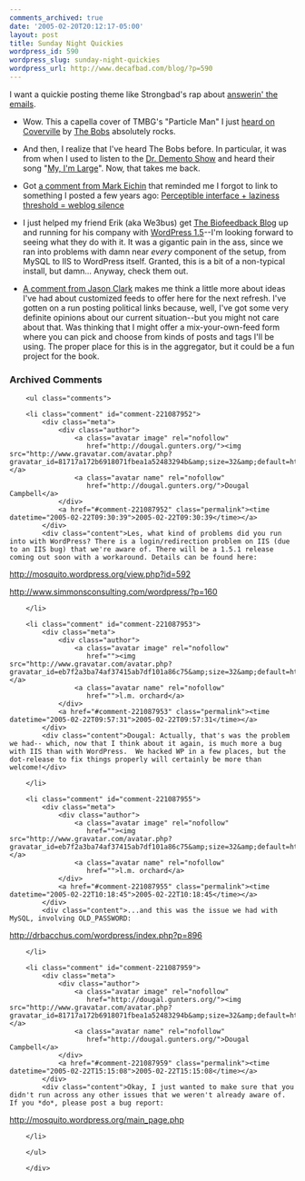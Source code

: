 ```yaml
---
comments_archived: true
date: '2005-02-20T20:12:17-05:00'
layout: post
title: Sunday Night Quickies
wordpress_id: 590
wordpress_slug: sunday-night-quickies
wordpress_url: http://www.decafbad.com/blog/?p=590
---
```

I want a quickie posting theme like Strongbad's rap about [answerin' the emails][emails].

[emails]: http://www.homestarrunner.com/sbemail.html

* Wow.  This a capella cover of TMBG's "Particle Man" I just [heard on Coverville][cover] by [The Bobs][bobs] absolutely rocks.

[cover]:http://www.coverville.com/archives/2005/02/coverville_53_a.html
[bobs]:http://www.bobs.com/cover.html

* And then, I realize that I've heard The Bobs before.  In particular, it was from when I used to listen to the [Dr. Demento Show][demento] and heard their song "[My, I'm Large][large]".  Now, that takes me back.

[demento]:http://www.drdemento.com/
[large]:http://www.bobs.com/mil.html
 
* Got [a comment from Mark Eichin][markcomment] that reminded me I forgot to link to something I posted a few years ago: [Perceptible interface + laziness threshold = weblog silence][lazy]

[lazy]:http://www.decafbad.com/blog/2002/03/26/oooofa
[markcomment]:http://www.decafbad.com/blog/2005/02/19/writing_no_things_of_epic_import#comment-4326

* I just helped my friend Erik (aka We3bus) get [The Biofeedback Blog][bfb] up and running for his company with [WordPress 1.5][wp]--I'm looking forward to seeing what they do with it.  It was a gigantic pain in the ass, since we ran into problems with damn near *every* component of the setup, from MySQL to IIS to WordPress itself.  Granted, this is a bit of a non-typical install, but damn...  Anyway, check them out.

[wp]: http://www.wordpress.org
[bfb]: http://www.bio-medical.com/blog/

* [A comment from Jason Clark][jcc] makes me think a little more about ideas I've had about customized feeds to offer here for the next refresh.  I've gotten on a run posting political links because, well, I've got some very definite opinions about our current situation--but you might not care about that.  Was thinking that I might offer a mix-your-own-feed form where you can pick and choose from kinds of posts and tags I'll be using.  The proper place for this is in the aggregator, but it could be a fun project for the book.

[jcc]:http://www.decafbad.com/blog/2005/02/19/tonights_items_of_little_import#comment-4323

<div id="comments" class="comments archived-comments">
            <h3>Archived Comments</h3>
            
        <ul class="comments">
            
        <li class="comment" id="comment-221087952">
            <div class="meta">
                <div class="author">
                    <a class="avatar image" rel="nofollow" 
                       href="http://dougal.gunters.org/"><img src="http://www.gravatar.com/avatar.php?gravatar_id=81717a172b6918071fbea1a52483294b&amp;size=32&amp;default=http://mediacdn.disqus.com/1320279820/images/noavatar32.png"/></a>
                    <a class="avatar name" rel="nofollow" 
                       href="http://dougal.gunters.org/">Dougal Campbell</a>
                </div>
                <a href="#comment-221087952" class="permalink"><time datetime="2005-02-22T09:30:39">2005-02-22T09:30:39</time></a>
            </div>
            <div class="content">Les, what kind of problems did you run into with WordPress? There is a login/redirection problem on IIS (due to an IIS bug) that we're aware of. There will be a 1.5.1 release coming out soon with a workaround. Details can be found here: 


http://mosquito.wordpress.org/view.php?id=592

  http://www.simmonsconsulting.com/wordpress/?p=160</div>
            
        </li>
    
        <li class="comment" id="comment-221087953">
            <div class="meta">
                <div class="author">
                    <a class="avatar image" rel="nofollow" 
                       href=""><img src="http://www.gravatar.com/avatar.php?gravatar_id=eb7f2a3ba74af37415ab7df101a86c75&amp;size=32&amp;default=http://mediacdn.disqus.com/1320279820/images/noavatar32.png"/></a>
                    <a class="avatar name" rel="nofollow" 
                       href="">l.m. orchard</a>
                </div>
                <a href="#comment-221087953" class="permalink"><time datetime="2005-02-22T09:57:31">2005-02-22T09:57:31</time></a>
            </div>
            <div class="content">Dougal: Actually, that's was the problem we had-- which, now that I think about it again, is much more a bug with IIS than with WordPress.  We hacked WP in a few places, but the dot-release to fix things properly will certainly be more than welcome!</div>
            
        </li>
    
        <li class="comment" id="comment-221087955">
            <div class="meta">
                <div class="author">
                    <a class="avatar image" rel="nofollow" 
                       href=""><img src="http://www.gravatar.com/avatar.php?gravatar_id=eb7f2a3ba74af37415ab7df101a86c75&amp;size=32&amp;default=http://mediacdn.disqus.com/1320279820/images/noavatar32.png"/></a>
                    <a class="avatar name" rel="nofollow" 
                       href="">l.m. orchard</a>
                </div>
                <a href="#comment-221087955" class="permalink"><time datetime="2005-02-22T10:18:45">2005-02-22T10:18:45</time></a>
            </div>
            <div class="content">...and this was the issue we had with MySQL, involving OLD_PASSWORD:

http://drbacchus.com/wordpress/index.php?p=896</div>
            
        </li>
    
        <li class="comment" id="comment-221087959">
            <div class="meta">
                <div class="author">
                    <a class="avatar image" rel="nofollow" 
                       href="http://dougal.gunters.org/"><img src="http://www.gravatar.com/avatar.php?gravatar_id=81717a172b6918071fbea1a52483294b&amp;size=32&amp;default=http://mediacdn.disqus.com/1320279820/images/noavatar32.png"/></a>
                    <a class="avatar name" rel="nofollow" 
                       href="http://dougal.gunters.org/">Dougal Campbell</a>
                </div>
                <a href="#comment-221087959" class="permalink"><time datetime="2005-02-22T15:15:08">2005-02-22T15:15:08</time></a>
            </div>
            <div class="content">Okay, I just wanted to make sure that you didn't run across any other issues that we weren't already aware of. If you *do*, please post a bug report:

http://mosquito.wordpress.org/main_page.php</div>
            
        </li>
    
        </ul>
    
        </div>
    